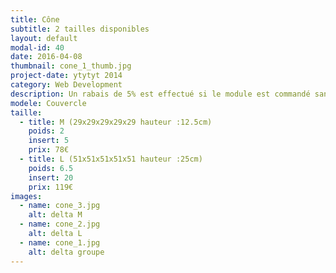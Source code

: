 ```yaml
---
title: Cône
subtitle: 2 tailles disponibles
layout: default
modal-id: 40
date: 2016-04-08
thumbnail: cone_1_thumb.jpg
project-date: ytytyt 2014
category: Web Development
description: Un rabais de 5% est effectué si le module est commandé sans inserts.
modele: Couvercle
taille:
  - title: M (29x29x29x29x29 hauteur :12.5cm)
    poids: 2
    insert: 5
    prix: 78€
  - title: L (51x51x51x51x51 hauteur :25cm)
    poids: 6.5
    insert: 20
    prix: 119€
images:
  - name: cone_3.jpg
    alt: delta M
  - name: cone_2.jpg
    alt: delta L
  - name: cone_1.jpg
    alt: delta groupe       
---
```

